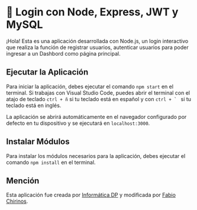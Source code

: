 # 📌 Login con Node, Express, JWT y MySQL
¡Hola! Esta es una aplicación desarrollada con Node.js, un login interactivo que realiza la función de registrar usuarios, autenticar usuarios para poder ingresar a un Dashbord como  página principal. 

## Ejecutar la Aplicación
Para iniciar la aplicación, debes ejecutar el comando `npm start` en el terminal. Si trabajas con Visual Studio Code, puedes abrir el terminal con el atajo de teclado `ctrl + ñ` si tu teclado está en español y con ``ctrl + ` `` si tu teclado está en inglés.

La aplicación se abrirá automáticamente en el navegador configurado por defecto en tu dispositivo y se ejecutará en `localhost:3000`.

## Instalar Módulos
Para instalar los módulos necesarios para la aplicación, debes ejecutar el comando `npm install` en el terminal.

## Mención
Esta aplicación fue creada por [Informática DP](https://github.com/infodp) y modificada por [Fabio Chirinos](https://github.com/fabiochirinos).